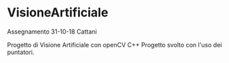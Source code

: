 # VisioneArtificiale
Assegnamento 31-10-18 Cattani

Progetto di Visione Artificiale con openCV C++
Progetto svolto con l'uso dei puntatori.
